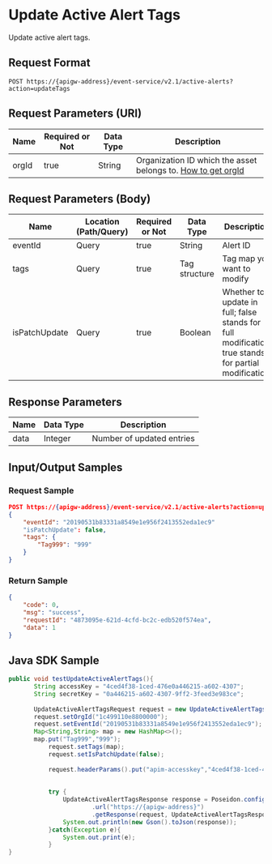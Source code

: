 # Update Active Alert Tags



Update active alert tags.

## Request Format

```
POST https://{apigw-address}/event-service/v2.1/active-alerts?action=updateTags
```

## Request Parameters (URI)

| Name | Required or Not | Data Type | Description |
|---------------|--------|----------|-----------|
| orgId         | true     | String    | Organization ID which the asset belongs to. [How to get orgId](/docs/api/en/latest/api_faqs#how-to-get-organization-id-orgid-orgid)                |
                                                                 

## Request Parameters (Body)
| Name | Location (Path/Query) | Required or Not | Data Type | Description |
|------|----------|--------------------|----|------|
| eventId       | Query            | true     | String     | Alert ID  |
| tags          | Query            | true     | Tag structure | Tag map you want to modify |
| isPatchUpdate | Query            | true     | Boolean    | Whether to update in full; false stands for full modification, true stands for partial modification.  |


## Response Parameters

| Name | Data Type     | Description          |
|-------|----------------|------------------|
| data | Integer | Number of updated entries|


## Input/Output Samples

### Request Sample

```json
POST https://{apigw-address}/event-service/v2.1/active-alerts?action=updateTags&orgId=1c499110e8800000
{
	"eventId": "20190531b83331a8549e1e956f2413552eda1ec9"
	"isPatchUpdate": false,
	"tags": {
		"Tag999": "999"
	}
}
```

### Return Sample

```json
{
	"code": 0,
	"msg": "success",
	"requestId": "4873095e-621d-4cfd-bc2c-edb520f574ea",
	"data": 1
}
```

## Java SDK Sample

```java
public void testUpdateActiveAlertTags(){  
       String accessKey = "4ced4f38-1ced-476e0a446215-a602-4307";  
       String secretKey = "0a446215-a602-4307-9ff2-3feed3e983ce";  
  
       UpdateActiveAlertTagsRequest request = new UpdateActiveAlertTagsRequest();  
       request.setOrgId("1c499110e8800000");  
       request.setEventId("20190531b83331a8549e1e956f2413552eda1ec9");  
       Map<String,String> map = new HashMap<>();  
       map.put("Tag999","999");  
	       request.setTags(map);  
	       request.setIsPatchUpdate(false);  
	  
	       request.headerParams().put("apim-accesskey","4ced4f38-1ced-476e0a446215-a602-4307");  
	  
	  
	       try {  
	           UpdateActiveAlertTagsResponse response = Poseidon.config(PConfig.init().appKey(accessKey).appSecret(secretKey).debug())  
	                   .url("https://{apigw-address}")  
	                   .getResponse(request, UpdateActiveAlertTagsResponse.class);  
	           System.out.println(new Gson().toJson(response));  
	       }catch(Exception e){  
	           System.out.print(e);  
	       }  
}
```